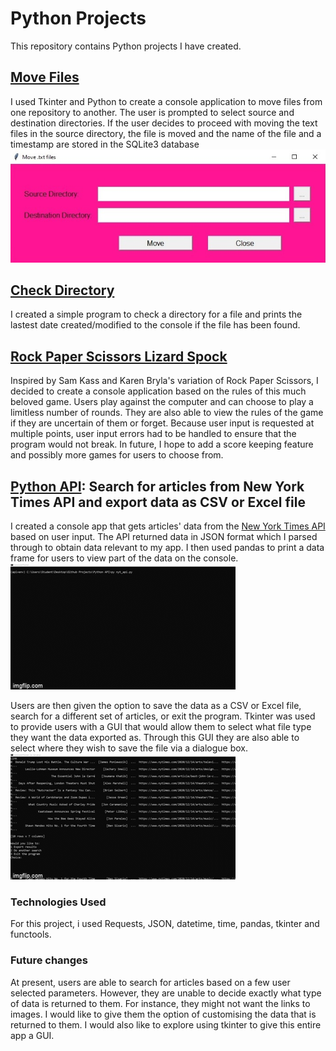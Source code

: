 # Python Projects

This repository contains Python projects I have created.

## [Move Files](https://github.com/dhavap/Python-Coding-Projects/tree/master/moveFilesDrill)
I used Tkinter and Python to create a console application to move files from one repository to another. The user is prompted to select source and destination directories. If the user decides to proceed with moving the text files in the source directory, the file is moved and the name of the file and a timestamp are stored in the SQLite3 database 
![screenshot tkinter move files app](./Images/python_movefilesapp.jpg)

## [Check Directory](https://github.com/dhavap/Python-Coding-Projects/tree/master/CheckDirectory)
I created a simple program to check a directory for a file and prints the lastest date created/modified to the console if the file has been found.

## [Rock Paper Scissors Lizard Spock](https://github.com/dhavap/Python-Coding-Projects/blob/master/Rock-Paper-Scissors-Lizard-Spock.py)
Inspired by Sam Kass and Karen Bryla's variation of Rock Paper Scissors, I decided to create a console application based on the rules of this much beloved game. Users play against the computer and can choose to play a limitless number of rounds. They are also able to view the rules of the game if they are uncertain of them or forget. Because user input is requested at multiple points, user input errors had to be handled to ensure that the program would not break. In future, I hope to add a score keeping feature and possibly more games for users to choose from.

## [Python API](https://github.com/dhavap/Python-Coding-Projects/tree/master/Python%20API): Search for articles from New York Times API and export data as CSV or Excel file
I created a console app that gets articles' data from the [New York Times API](https://developer.nytimes.com/apis) based on user input. The API returned data in JSON format which I parsed through to obtain data relevant to my app. I then used pandas to print a data frame for users to view part of the data on the console.  
![Get user input and print to console](./Images/api_part1.gif)

Users are then given the option to save the data as a CSV or Excel file, search for a different set of articles, or exit the program. Tkinter was used to provide users with a GUI that would allow them to select what file type they want the data exported as. Through this GUI they are also able to select where they wish to save the file via a dialogue box.   
![Get user input](./Images/api_part2.gif)

### Technologies Used
For this project, i used Requests, JSON, datetime, time, pandas, tkinter and functools. 

### Future changes
At present, users are able to search for articles based on a few user selected parameters. However, they are unable to decide exactly what type of data is returned to them. For instance, they might not want the links to images. I would like to give them the option of customising the data that is returned to them. 
I would also like to explore using tkinter to give this entire app a GUI.
